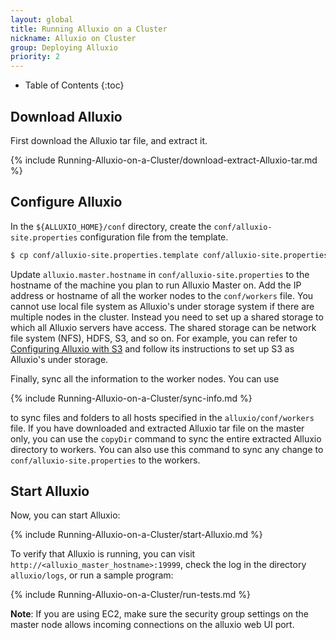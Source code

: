 ```yaml
---
layout: global
title: Running Alluxio on a Cluster
nickname: Alluxio on Cluster
group: Deploying Alluxio
priority: 2
---
```


* Table of Contents
{:toc}

## Download Alluxio

First download the Alluxio tar file, and extract it.

{% include Running-Alluxio-on-a-Cluster/download-extract-Alluxio-tar.md %}

## Configure Alluxio

In the `${ALLUXIO_HOME}/conf` directory, create the `conf/alluxio-site.properties` configuration
file from the template.

```bash
$ cp conf/alluxio-site.properties.template conf/alluxio-site.properties
```

Update `alluxio.master.hostname` in `conf/alluxio-site.properties` to the hostname of the machine
you plan to run Alluxio Master on. Add the IP address or hostname of all the worker nodes to the
`conf/workers` file. You cannot use local file system as Alluxio's under storage system if there
are multiple nodes in the cluster. Instead you need to set up a shared storage to which all Alluxio servers
have access. The shared storage can be network file system (NFS), HDFS, S3, and so on. For example,
you can refer to [Configuring Alluxio with S3](Configuring-Alluxio-with-S3.html) and follow its
instructions to set up S3 as Alluxio's under storage.

Finally, sync all the information to the worker nodes. You can use

{% include Running-Alluxio-on-a-Cluster/sync-info.md %}

to sync files and folders to all hosts specified in the `alluxio/conf/workers` file. If you have
downloaded and extracted Alluxio tar file on the master only, you can use the `copyDir` command
to sync the entire extracted Alluxio directory to workers. You can also use this command
to sync any change to `conf/alluxio-site.properties` to the workers.

## Start Alluxio

Now, you can start Alluxio:

{% include Running-Alluxio-on-a-Cluster/start-Alluxio.md %}

To verify that Alluxio is running, you can visit `http://<alluxio_master_hostname>:19999`, check the
log in the directory `alluxio/logs`, or run a sample program:

{% include Running-Alluxio-on-a-Cluster/run-tests.md %}

**Note**: If you are using EC2, make sure the security group settings on the master node allows
 incoming connections on the alluxio web UI port.
